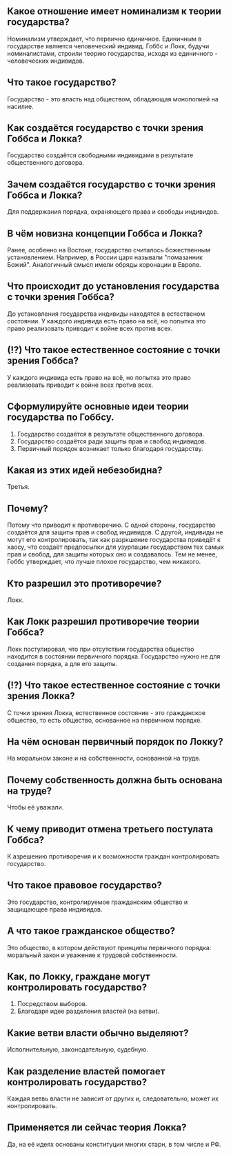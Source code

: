 ## Какое отношение имеет номинализм к теории государства?
Номинализм утверждает, что первично единичное.
Единичным в государстве является человеческий индивид.
Гоббс и Локк, будучи номиналистами, строили теорию государства, исходя из единичного - человеческих индивидов.

## Что такое государство?
Государство - это власть над обществом, обладающая монополией на насилие.

## Как создаётся государство с точки зрения Гоббса и Локка?
Государство создаётся свободными индивидами в результате общественного договора.

## Зачем создаётся государство с точки зрения Гоббса и Локка?
Для поддержания порядка, охраняющего права и свободы индивидов.

## В чём новизна концепции Гоббса и Локка?
Ранее, особенно на Востоке, государство считалось божественным установлением.
Например, в России царя называли "помазанник Божий".
Аналогичный смысл имели обряды коронации в Европе.

## Что происходит до установления государства с точки зрения Гоббса?
До установления государства индивиды находятся в естественом состоянии.
У каждого индивида есть право на всё, но попытка это право реализовать приводит к войне всех против всех.

## (!?) Что такое естественное состояние с точки зрения Гоббса?
У каждого индивида есть право на всё, но попытка это право реализовать приводит к войне всех против всех.

## Сформулируйте основные идеи теории государства по Гоббсу.
1. Государство создаётся в результате общественного договора.
2. Государство создаётся ради защиты прав и свобод индивидов.
3. Первичный порядок возникает только благодаря государству.

## Какая из этих идей небезобидна?
Третья.

## Почему?
Потому что приводит к противоречию.
С одной стороны, государство создаётся для защиты прав и свобод индивидов.
С другой, индивиды не могут его контролировать, так как разркшение государства приведёт к хаосу,
что создаёт предпосылки для узурпации государством тех самых прав и свобод, для защиты которых оно и создавалось.
Тем не менее, Гоббс утверждает, что лучше плохое государство, чем никакого.

## Кто разрешил это противоречие?
Локк.

## Как Локк разрешил противоречие теории Гоббса?
Локк постулировал, что при отсутствии государства общество находится в состоянии первичного порядка.
Государство нужно не для создания порядка, а для его защиты.

## (!?) Что такое естественное состояние с точки зрения Локка?
С точки зрения Локка, естественное состояние - это гражданское общество, то есть общество, основанное на первичном порядке.

## На чём основан первичный порядок по Локку?
На моральном законе  и на собственности, основанной на труде.

## Почему собственность должна быть основана на труде?
Чтобы её уважали.

## К чему приводит отмена третьего постулата Гоббса?
К азрешению противоречия и к возможности граждан контролировать государство.

## Что такое правовое государство?
Это государство, контролируемое гражданским общество и защищающее права индивидов.

## А что такое гражданское общество?
Это общество, в котором действуют принципы первичного порядка: моральный закон и уважение к трудовой собственности.

## Как, по Локку, граждане могут контролировать государство?
1. Посредством выборов.
2. Благодаря идее разделения властей (на ветви).

## Какие ветви власти обычно выделяют?
Исполнительную, законодательную, судебную.

## Как разделение властей помогает контролировать государство?
Каждая ветвь власти не зависит от других и, следовательно, может их контролировать.

## Применяется ли сейчас теория Локка?
Да, на её идеях основаны конституции многих старн, в том числе и РФ.
